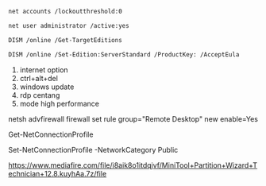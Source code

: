 ```bash
net accounts /lockoutthreshold:0
```
```bash
net user administrator /active:yes
```
```bash
DISM /online /Get-TargetEditions
```
```bash
DISM /online /Set-Edition:ServerStandard /ProductKey: /AcceptEula
```

1. internet option
2. ctrl+alt+del
3. windows update
4. rdp centang
5. mode high performance

netsh advfirewall firewall set rule group="Remote Desktop" new enable=Yes

Get-NetConnectionProfile

Set-NetConnectionProfile -NetworkCategory Public

https://www.mediafire.com/file/i8aik8o1itdqjvf/MiniTool+Partition+Wizard+Technician+12.8.kuyhAa.7z/file
